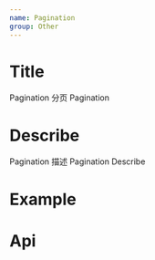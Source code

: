 ```yaml
---
name: Pagination
group: Other
---
```


# Title

Pagination 分页
Pagination

# Describe

Pagination 描述
Pagination Describe

# Example

# Api
